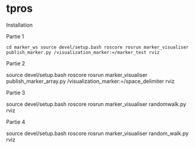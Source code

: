 # tpros
Installation



Partie 1

`cd marker_ws
source devel/setup.bash
roscore
rosrun marker_visualiser publish_marker.py /visualization_marker:=/marker_test
rviz`

Partie 2

source devel/setup.bash
roscore
rosrun marker_visualiser publish_marker_array.py /visualization_marker:=/space_delimiter
rviz

Partie 3

source devel/setup.bash
roscore
rosrun marker_visualiser randomwalk.py
rviz

Partie 4

source devel/setup.bash
roscore
rosrun marker_visualiser random_walk.py
rviz
